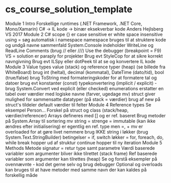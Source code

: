 # cs_course_solution_template


Module 1 Intro
Forskellige runtimes (.NET Framework, .NET Core, Mono/Xamarin)
C# -> IL kode -> binær eksekverbar kode
Anders Hejlsberg
VS 2017
Module 2 C#
scope {}
er case sensitive
er white space insensitive
using = søg automatisk i namespace
namespace bruges til at struktere kode og undgå navne sammenfald
System.Console indeholder WriteLine og ReadLine
Comments (brug // eller ///)
Use the debugger (breakpoint = F9)
VS = solution er paraply for projekter
Brug evt StyleCop for at sikre korrekt navngivning
Brug evt ILSpy eller dotPeek til at se og konvertere IL kode
Module 3 Value types
value (stack) og reference typer (heap) (se billede fra WhiteBoard)
brug int (heltal), decimal (kommatal), DateTime (dato/tid), bool (true/false)
brug ToString med formateringskoder for at formatere tal og datoer
brug evt konstanter (const)
typekonvertering (implicit / explicit) - brug System.Convert ved explicit (eller checked)
enumerations erstatter en tabel over værdier med logiske navne (farver, ugedage mv)
struct giver mulighed for sammensatte datatyper (på stack = værdier)
brug af new på struct's tildeler default værdier til felter
Module 4 Reference types
Se eksempel Person... Forskel på struct og class (stack/heap, værdier/referencer)
Arrays defineres med [] og er ref. baseret
Brug metoder på System.Array til sortering mv
string = strenge = immutable (kan ikke ændres efter initialisering)
er egentlig en ref. type men =, + mv er overloaded for at gøre livet nemmere
brug IKKE string i løkker (brug System.Text.StringBuilder)
betingelser = if, switch
løkker = for, foreach, do, while
break hopper ud af struktur
continue hopper til ny iteration
Module 5 Methods
Metode signatur = retur type samt parametre
Værdi baserede variabler som argumenter bliver ikke tilrettet (stack frame)
Ref baserede variabler som argumenter kan tilrettes (heap)
Se og forstå eksempler på ovennævnte - kod det gerne selv og brug debugger
Optional og overloads kan bruges til at have metoder med samme navn der kan kaldes på forskellig måde
